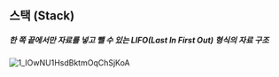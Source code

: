 ## 스택 (Stack)

##### 한 쪽 끝에서만 자료를 넣고 뺄 수 있는 LIFO(Last In First Out) 형식의 자료 구조

![1_IOwNU1HsdBktmOqChSjKoA](https://user-images.githubusercontent.com/62048410/125197635-7b36e180-e299-11eb-8a78-1e94680e886a.jpeg)



